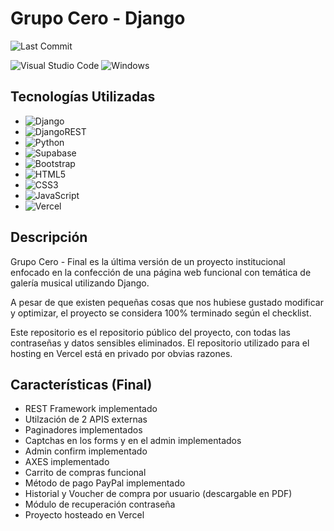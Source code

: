 # Grupo Cero - Django

![Last Commit](https://img.shields.io/github/last-commit/Hushripple/GC-D)

![Visual Studio Code](https://img.shields.io/badge/Visual%20Studio%20Code-0078d7.svg?style=for-the-badge&logo=visual-studio-code&logoColor=white)
![Windows](https://img.shields.io/badge/Windows-0078D6?style=for-the-badge&logo=windows&logoColor=white)

## Tecnologías Utilizadas

- ![Django](https://img.shields.io/badge/django-%23092E20.svg?style=for-the-badge&logo=django&logoColor=white)
- ![DjangoREST](https://img.shields.io/badge/DJANGO-REST-ff1709?style=for-the-badge&logo=django&logoColor=white&color=ff1709&labelColor=gray)
- ![Python](https://img.shields.io/badge/python-3670A0?style=for-the-badge&logo=python&logoColor=ffdd54)
- ![Supabase](https://img.shields.io/badge/Supabase-3ECF8E?style=for-the-badge&logo=supabase&logoColor=white)
- ![Bootstrap](https://img.shields.io/badge/bootstrap-%238511FA.svg?style=for-the-badge&logo=bootstrap&logoColor=white)
- ![HTML5](https://img.shields.io/badge/html5-%23E34F26.svg?style=for-the-badge&logo=html5&logoColor=white)
- ![CSS3](https://img.shields.io/badge/css3-%231572B6.svg?style=for-the-badge&logo=css3&logoColor=white)
- ![JavaScript](https://img.shields.io/badge/javascript-%23323330.svg?style=for-the-badge&logo=javascript&logoColor=%23F7DF1E)
- ![Vercel](https://img.shields.io/badge/vercel-%23000000.svg?style=for-the-badge&logo=vercel&logoColor=white)


## Descripción

Grupo Cero - Final es la última versión de un proyecto institucional enfocado en la confección de una página web funcional con temática de galería musical utilizando Django.

A pesar de que existen pequeñas cosas que nos hubiese gustado modificar y optimizar, el proyecto se considera 100% terminado según el checklist.

Este repositorio es el repositorio público del proyecto, con todas las contraseñas y datos sensibles eliminados. El repositorio utilizado para el hosting en Vercel está en privado por obvias razones.

## Características (Final)

- REST Framework implementado
- Utilzación de 2 APIS externas
- Paginadores implementados
- Captchas en los forms y en el admin implementados 
- Admin confirm implementado
- AXES implementado
- Carrito de compras funcional
- Método de pago PayPal implementado
- Historial y Voucher de compra por usuario (descargable en PDF)
- Módulo de recuperación contraseña
- Proyecto hosteado en Vercel
